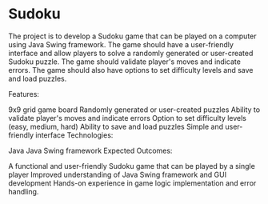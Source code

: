 # Sudoku
The project is to develop a Sudoku game that can be played on a computer using Java Swing framework.
The game should have a user-friendly interface and allow players to solve a randomly generated or user-created Sudoku puzzle. The game should validate player's moves and indicate errors. The game should also have options to set difficulty levels and save and load puzzles.

Features:

9x9 grid game board
Randomly generated or user-created puzzles
Ability to validate player's moves and indicate errors
Option to set difficulty levels (easy, medium, hard)
Ability to save and load puzzles
Simple and user-friendly interface
Technologies:

Java
Java Swing framework
Expected Outcomes:

A functional and user-friendly Sudoku game that can be played by a single player
Improved understanding of Java Swing framework and GUI development
Hands-on experience in game logic implementation and error handling.
